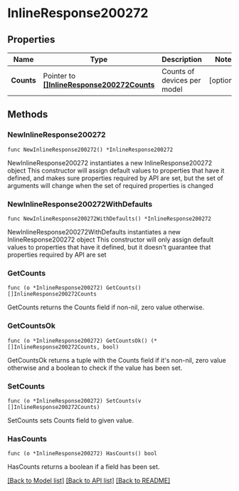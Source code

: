 # InlineResponse200272

## Properties

Name | Type | Description | Notes
------------ | ------------- | ------------- | -------------
**Counts** | Pointer to [**[]InlineResponse200272Counts**](InlineResponse200272Counts.md) | Counts of devices per model | [optional] 

## Methods

### NewInlineResponse200272

`func NewInlineResponse200272() *InlineResponse200272`

NewInlineResponse200272 instantiates a new InlineResponse200272 object
This constructor will assign default values to properties that have it defined,
and makes sure properties required by API are set, but the set of arguments
will change when the set of required properties is changed

### NewInlineResponse200272WithDefaults

`func NewInlineResponse200272WithDefaults() *InlineResponse200272`

NewInlineResponse200272WithDefaults instantiates a new InlineResponse200272 object
This constructor will only assign default values to properties that have it defined,
but it doesn't guarantee that properties required by API are set

### GetCounts

`func (o *InlineResponse200272) GetCounts() []InlineResponse200272Counts`

GetCounts returns the Counts field if non-nil, zero value otherwise.

### GetCountsOk

`func (o *InlineResponse200272) GetCountsOk() (*[]InlineResponse200272Counts, bool)`

GetCountsOk returns a tuple with the Counts field if it's non-nil, zero value otherwise
and a boolean to check if the value has been set.

### SetCounts

`func (o *InlineResponse200272) SetCounts(v []InlineResponse200272Counts)`

SetCounts sets Counts field to given value.

### HasCounts

`func (o *InlineResponse200272) HasCounts() bool`

HasCounts returns a boolean if a field has been set.


[[Back to Model list]](../README.md#documentation-for-models) [[Back to API list]](../README.md#documentation-for-api-endpoints) [[Back to README]](../README.md)


